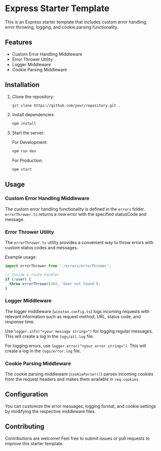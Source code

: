 # Express Starter Template

This is an Express starter template that includes custom error handling, error throwing, logging, and cookie parsing functionality.

## Features

- Custom Error Handling Middleware
- Error Thrower Utility
- Logger Middleware
- Cookie Parsing Middleware

## Installation

1. Clone the repository:

    ```bash
    git clone https://github.com/your/repository.git .
    ```

2. Install dependencies:

    ```bash
    npm install
    ```

3. Start the server:

   For Development:
    ```bash
    npm run dev
    ```
   For Production:
    ```bash
    npm start
    ```

## Usage

### Custom Error Handling Middleware

The custom error handling functionality is defined in the `errors` folder. `errorThrower.ts` returns a new error with the specified statusCode and message.

### Error Thrower Utility

The `errorThrower.ts` utility provides a convenient way to throw errors with custom status codes and messages.

Example usage:

```typescript
import errorThrower from './errors/errorThrower';

// Inside a route handler
if (!user) {
  throw errorThrower(404, 'User not found');
}
```

### Logger Middleware

The logger middleware (`winston.config.ts`) logs incoming requests with relevant information such as request method, URL, status code, and response time.

Use `logger.info("<your message string>")` for logging regular messages. This will create a log in the `logs/all.log` file.

For logging errors, use `logger.error("<your error string>")`. This will create a log in the `logs/error.log` file.

### Cookie Parsing Middleware

The cookie parsing middleware (`cookieParser()`) parses incoming cookies from the request headers and makes them available in `req.cookies`.

## Configuration

You can customize the error messages, logging format, and cookie settings by modifying the respective middleware files.

## Contributing

Contributions are welcome! Feel free to submit issues or pull requests to improve this starter template.
